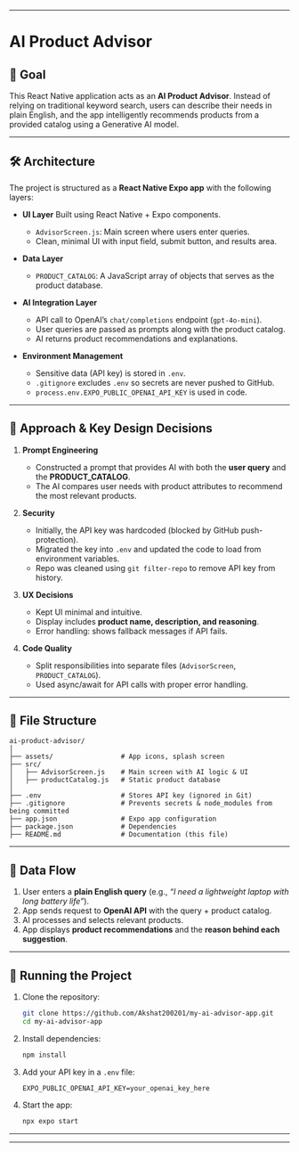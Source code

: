
---

# AI Product Advisor

## 📌 Goal

This React Native application acts as an **AI Product Advisor**. Instead of relying on traditional keyword search, users can describe their needs in plain English, and the app intelligently recommends products from a provided catalog using a Generative AI model.

---

## 🛠️ Architecture

The project is structured as a **React Native Expo app** with the following layers:

* **UI Layer**
  Built using React Native + Expo components.

  * `AdvisorScreen.js`: Main screen where users enter queries.
  * Clean, minimal UI with input field, submit button, and results area.

* **Data Layer**

  * `PRODUCT_CATALOG`: A JavaScript array of objects that serves as the product database.

* **AI Integration Layer**

  * API call to OpenAI’s `chat/completions` endpoint (`gpt-4o-mini`).
  * User queries are passed as prompts along with the product catalog.
  * AI returns product recommendations and explanations.

* **Environment Management**

  * Sensitive data (API key) is stored in `.env`.
  * `.gitignore` excludes `.env` so secrets are never pushed to GitHub.
  * `process.env.EXPO_PUBLIC_OPENAI_API_KEY` is used in code.

---

## 🎨 Approach & Key Design Decisions

1. **Prompt Engineering**

   * Constructed a prompt that provides AI with both the **user query** and the **PRODUCT\_CATALOG**.
   * The AI compares user needs with product attributes to recommend the most relevant products.

2. **Security**

   * Initially, the API key was hardcoded (blocked by GitHub push-protection).
   * Migrated the key into `.env` and updated the code to load from environment variables.
   * Repo was cleaned using `git filter-repo` to remove API key from history.

3. **UX Decisions**

   * Kept UI minimal and intuitive.
   * Display includes **product name, description, and reasoning**.
   * Error handling: shows fallback messages if API fails.

4. **Code Quality**

   * Split responsibilities into separate files (`AdvisorScreen`, `PRODUCT_CATALOG`).
   * Used async/await for API calls with proper error handling.

---

## 📂 File Structure

```
ai-product-advisor/
│
├── assets/                 # App icons, splash screen
├── src/
│   ├── AdvisorScreen.js    # Main screen with AI logic & UI
│   ├── productCatalog.js   # Static product database
│
├── .env                    # Stores API key (ignored in Git)
├── .gitignore              # Prevents secrets & node_modules from being committed
├── app.json                # Expo app configuration
├── package.json            # Dependencies
├── README.md               # Documentation (this file)
```

---

## 🔄 Data Flow

1. User enters a **plain English query** (e.g., *“I need a lightweight laptop with long battery life”*).
2. App sends request to **OpenAI API** with the query + product catalog.
3. AI processes and selects relevant products.
4. App displays **product recommendations** and the **reason behind each suggestion**.

---

## 🚀 Running the Project

1. Clone the repository:

   ```bash
   git clone https://github.com/Akshat200201/my-ai-advisor-app.git
   cd my-ai-advisor-app
   ```

2. Install dependencies:

   ```bash
   npm install
   ```

3. Add your API key in a `.env` file:

   ```
   EXPO_PUBLIC_OPENAI_API_KEY=your_openai_key_here
   ```

4. Start the app:

   ```bash
   npx expo start
   ```

---



---
